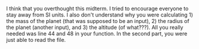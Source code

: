 I think that you overthought this midterm. I tried to encourage everyone to stay away from SI units. I also don't understand why you were calculating 1) the mass of the planet (that was supposed to be an input), 2) the radius of the planet (another input), and 3) the altitude (of what???). All you really needed was line 44 and 48 in your function. In the second part, you were just able to read the file.
